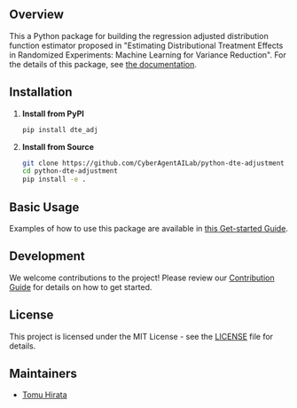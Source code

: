 ## Overview

This a Python package for building the regression adjusted distribution function estimator proposed in "Estimating Distributional Treatment Effects in Randomized Experiments: Machine Learning for Variance Reduction". For the details of this package, see [the documentation](https://cyberagentailab.github.io/python-dte-adjustment/).

## Installation

1. **Install from PyPI**
    ```sh
    pip install dte_adj
    ```

2. **Install from Source**

    ```sh
    git clone https://github.com/CyberAgentAILab/python-dte-adjustment
    cd python-dte-adjustment
    pip install -e .
    ```

## Basic Usage
Examples of how to use this package are available in [this Get-started Guide](https://cyberagentailab.github.io/python-dte-adjustment/get_started.html).

## Development
We welcome contributions to the project! Please review our [Contribution Guide](CONTRIBUTING.md) for details on how to get started.

## License

This project is licensed under the MIT License - see the [LICENSE](LICENSE) file for details.

## Maintainers
- [Tomu Hirata](https://github.com/TomeHirata)